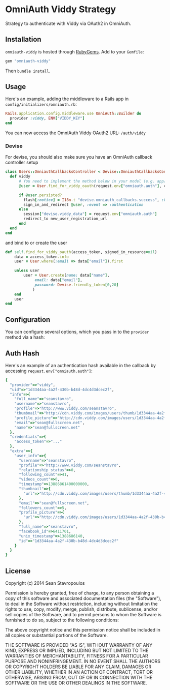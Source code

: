 # OmniAuth Viddy Strategy

Strategy to authenticate with Viddy via OAuth2 in OmniAuth.

## Installation

`omniauth-viddy` is hosted through [RubyGems](http://rubygems.org/gems/omniauth-viddy).  Add to your `Gemfile`:

```ruby
gem "omniauth-viddy"
```
Then `bundle install`.

## Usage

Here's an example, adding the middleware to a Rails app in `config/initializers/omniauth.rb`:

```ruby
Rails.application.config.middleware.use OmniAuth::Builder do
  provider :viddy, ENV["VIDDY_KEY"]
end
```

You can now access the OmniAuth Viddy OAuth2 URL: `/auth/viddy`

### Devise

For devise, you should also make sure you have an OmniAuth callback controller setup

```ruby
class Users::OmniauthCallbacksController < Devise::OmniauthCallbacksController
  def viddy
      # You need to implement the method below in your model (e.g. app/models/user.rb)
      @user = User.find_for_viddy_oauth(request.env["omniauth.auth"], current_user)

      if @user.persisted?
        flash[:notice] = I18n.t "devise.omniauth_callbacks.success", :kind => "viddy"
        sign_in_and_redirect @user, :event => :authentication
      else
        session["devise.viddy_data"] = request.env["omniauth.auth"]
        redirect_to new_user_registration_url
      end
  end
end
```

and bind to or create the user

```ruby
def self.find_for_viddy_oauth(access_token, signed_in_resource=nil)
    data = access_token.info
    user = User.where(:email => data["email"]).first

    unless user
        user = User.create(name: data["name"],
             email: data["email"],
             password: Devise.friendly_token[0,20]
            )
    end
    user
end
```
## Configuration

You can configure several options, which you pass in to the `provider` method via a hash:

## Auth Hash

Here's an example of an authentication hash available in the callback by accessing `request.env["omniauth.auth"]`:

```ruby
{
  "provider"=>"viddy",
  "uid"=>"1d3344aa-4a2f-430b-b48d-4dc4d3dcec2f",
  "info"=>{
    "full_name"=>"seanstavro",
    "username"=>"seanstavro",
    "profile"=>"http://www.viddy.com/seanstavro",
    "thumbnail"=>"http://cdn.viddy.com/images/users/thumb/1d3344aa-4a2f-430b-b48d-4dc4d3dcec2f_150x150.jpg?t=0",
    "profile_picture"=>"http://cdn.viddy.com/images/users/1d3344aa-4a2f-430b-b48d-4dc4d3dcec2f.jpg?t=0",
    "email"=>"sean@fullscreen.net",
    "name"=>"sean@fullscreen.net"
  },
  "credentials"=>{
    "access_token"=>"..."
  },
  "extra"=>{
    "user_info"=>{
      "username"=>"seanstavro",
      "profile"=>"http://www.viddy.com/seanstavro",
      "relationship_status"=>0,
      "following_count"=>41,
      "videos_count"=>0,
      "timestamp"=>13886861400000000,
      "thumbnail"=>{
        "url"=>"http://cdn.viddy.com/images/users/thumb/1d3344aa-4a2f-430b-b48d-4dc4d3dcec2f_150x150.jpg?t=0"
      },
      "email"=>"sean@fullscreen.net",
      "followers_count"=>5,
      "profile_picture"=>{
        "url"=>"http://cdn.viddy.com/images/users/1d3344aa-4a2f-430b-b48d-4dc4d3dcec2f.jpg?t=0"
      },
      "full_name"=>"seanstavro",
      "facebook_id"=>6411701,
      "unix_timestamp"=>1388686140,
      "id"=>"1d3344aa-4a2f-430b-b48d-4dc4d3dcec2f"
    }
  }
}
```

## License

Copyright (c) 2014 Sean Stavropoulos

Permission is hereby granted, free of charge, to any person obtaining
a copy of this software and associated documentation files (the
"Software"), to deal in the Software without restriction, including
without limitation the rights to use, copy, modify, merge, publish,
distribute, sublicense, and/or sell copies of the Software, and to
permit persons to whom the Software is furnished to do so, subject to
the following conditions:

The above copyright notice and this permission notice shall be
included in all copies or substantial portions of the Software.

THE SOFTWARE IS PROVIDED "AS IS", WITHOUT WARRANTY OF ANY KIND,
EXPRESS OR IMPLIED, INCLUDING BUT NOT LIMITED TO THE WARRANTIES OF
MERCHANTABILITY, FITNESS FOR A PARTICULAR PURPOSE AND
NONINFRINGEMENT. IN NO EVENT SHALL THE AUTHORS OR COPYRIGHT HOLDERS BE
LIABLE FOR ANY CLAIM, DAMAGES OR OTHER LIABILITY, WHETHER IN AN ACTION
OF CONTRACT, TORT OR OTHERWISE, ARISING FROM, OUT OF OR IN CONNECTION
WITH THE SOFTWARE OR THE USE OR OTHER DEALINGS IN THE SOFTWARE.

